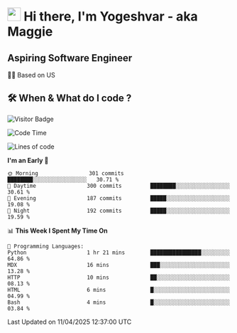 <h1><img src="https://emojis.slackmojis.com/emojis/images/1531849430/4246/blob-sunglasses.gif?1531849430" width="30"/> Hi there, I'm Yogeshvar - aka Maggie</h1>

## Aspiring Software Engineer
🏂🏻  Based on US 

## 🛠 When & What do I code ?  

![Visitor Badge](https://visitor-badge.feriirawann.repl.co?username=yogeshvar&repo=yogeshvar&label=Visitors&style=plastic&color=%23457BFF&contentType=svg)

<!--START_SECTION:waka-->
![Code Time](http://img.shields.io/badge/Code%20Time-2%2C927%20hrs%2043%20mins-blue)

![Lines of code](https://img.shields.io/badge/From%20Hello%20World%20I%27ve%20Written-3.9%20million%20lines%20of%20code-blue)

**I'm an Early 🐤** 

```text
🌞 Morning                301 commits         ████████░░░░░░░░░░░░░░░░░   30.71 % 
🌆 Daytime                300 commits         ████████░░░░░░░░░░░░░░░░░   30.61 % 
🌃 Evening                187 commits         █████░░░░░░░░░░░░░░░░░░░░   19.08 % 
🌙 Night                  192 commits         █████░░░░░░░░░░░░░░░░░░░░   19.59 % 
```


📊 **This Week I Spent My Time On** 

```text
💬 Programming Languages: 
Python                   1 hr 21 mins        ████████████████░░░░░░░░░   64.86 % 
MDX                      16 mins             ███░░░░░░░░░░░░░░░░░░░░░░   13.28 % 
HTTP                     10 mins             ██░░░░░░░░░░░░░░░░░░░░░░░   08.13 % 
HTML                     6 mins              █░░░░░░░░░░░░░░░░░░░░░░░░   04.99 % 
Bash                     4 mins              █░░░░░░░░░░░░░░░░░░░░░░░░   03.84 % 
```


 Last Updated on 11/04/2025 12:37:00 UTC
<!--END_SECTION:waka-->

